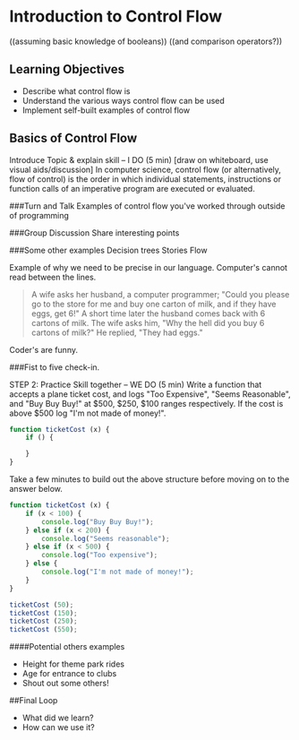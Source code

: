 # Introduction to Control Flow

((assuming basic knowledge of booleans))
((and comparison operators?))

## Learning Objectives
- Describe what control flow is
- Understand the various ways control flow can be used
- Implement self-built examples of control flow

## Basics of Control Flow
Introduce Topic & explain skill – I DO (5 min)
[draw on whiteboard, use visual aids/discussion]
In computer science, control flow (or alternatively, flow of control) is the order in which individual statements, instructions or function calls of an imperative program are executed or evaluated.

###Turn and Talk
	Examples of control flow you've worked through outside of programming

###Group Discussion
  Share interesting points

###Some other examples
	Decision trees
	Stories
  Flow

Example of why we need to be precise in our language. Computer's cannot read between the lines.

  >A wife asks her husband, a computer programmer; "Could you please go to the store for me and buy one carton of milk, and if they have eggs, get 6!"
  A short time later the husband comes back with 6 cartons of milk.
  The wife asks him, "Why the hell did you buy 6 cartons of milk?"
  He replied, "They had eggs."

Coder's are funny.

###Fist to five check-in.

STEP 2: Practice Skill together – WE DO (5 min)
Write a function that accepts a plane ticket cost, and logs "Too Expensive", "Seems Reasonable", and "Buy Buy Buy!" at $500, $250, $100 ranges respectively. If the cost is above $500 log "I'm not made of money!".

```javascript
function ticketCost (x) {
    if () {

    }
}

```

Take a few minutes to build out the above structure before moving on to the answer below.

```javascript
function ticketCost (x) {
    if (x < 100) {
        console.log("Buy Buy Buy!");
    } else if (x < 200) {
        console.log("Seems reasonable");
    } else if (x < 500) {
        console.log("Too expensive");
    } else {
        console.log("I'm not made of money!");
    }
}

ticketCost (50);
ticketCost (150);
ticketCost (250);
ticketCost (550);
```

####Potential others examples
- Height for theme park rides
- Age for entrance to clubs
- Shout out some others!

##Final Loop
- What did we learn?
- How can we use it?
